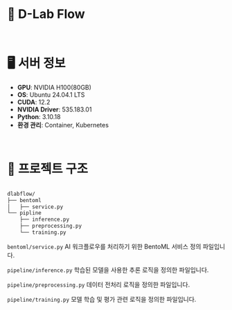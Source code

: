 # 🧠 D-Lab Flow

&nbsp;

# 🖥️ 서버 정보

- **GPU**: NVIDIA H100(80GB)
- **OS**: Ubuntu 24.04.1 LTS
- **CUDA**: 12.2
- **NVIDIA Driver**: 535.183.01
- **Python**: 3.10.18
- **환경 관리**: Container, Kubernetes

&nbsp;

# 📂 프로젝트 구조

```bash

dlabflow/
├── bentoml
│   ├── service.py
└── pipline
    ├── inference.py
    ├── preprocessing.py
    └── training.py

```

`bentoml/service.py` AI 워크플로우를 처리하기 위한 BentoML 서비스 정의 파일입니다.

`pipeline/inference.py` 학습된 모델을 사용한 추론 로직을 정의한 파일입니다.

`pipeline/preprocessing.py` 데이터 전처리 로직을 정의한 파일입니다.

`pipeline/training.py` 모델 학습 및 평가 관련 로직을 정의한 파일입니다.